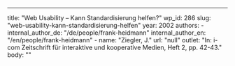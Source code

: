 ---
  title: "Web Usability – Kann Standardisierung helfen?"
  wp_id: 286
  slug: "web-usability-kann-standardisierung-helfen"
  year: 2002
  authors: 
    - 
      internal_author_de: "/de/people/frank-heidmann"
      internal_author_en: "/en/people/frank-heidmann"
    - 
      name: "Ziegler, J."
      url: "null"
  outlet: "In: i-com Zeitschrift für interaktive und kooperative Medien, Heft 2, pp. 42-43."
  body: ""

